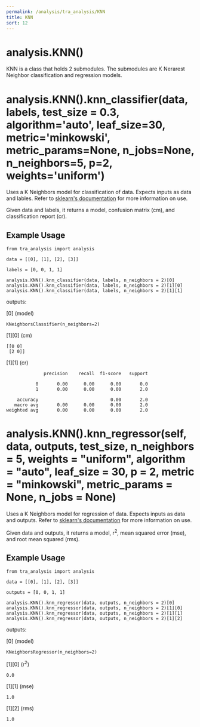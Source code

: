 ```yaml
---
permalink: /analysis/tra_analysis/KNN
title: KNN
sort: 12
---
```


# analysis.KNN()

KNN is a class that holds 2 submodules. The submodules are K Nerarest Neighbor classification and regression models.

# analysis.KNN().knn_classifier(data, labels, test_size = 0.3, algorithm='auto', leaf_size=30, metric='minkowski', metric_params=None, n_jobs=None, n_neighbors=5, p=2, weights='uniform')

Uses a K Neighbors model for classification of data. Expects inputs as data and lables. Refer to [sklearn's documentation](https://scikit-learn.org/stable/modules/generated/sklearn.neighbors.KNeighborsClassifier.html) for more information on use. 

Given data and labels, it returns a model, confusion matrix (cm), and classification report (cr).

## Example Usage
```
from tra_analysis import analysis

data = [[0], [1], [2], [3]]

labels = [0, 0, 1, 1]

analysis.KNN().knn_classifier(data, labels, n_neighbors = 2)[0]
analysis.KNN().knn_classifier(data, labels, n_neighbors = 2)[1][0]
analysis.KNN().knn_classifier(data, labels, n_neighbors = 2)[1][1]
```
outputs: 

[0] (model)
```
KNeighborsClassifier(n_neighbors=2)
```

[1][0] (cm)
```
[[0 0]
 [2 0]]
```

[1][1] (cr)
```
              precision    recall  f1-score   support

           0       0.00      0.00      0.00       0.0
           1       0.00      0.00      0.00       2.0

    accuracy                           0.00       2.0
   macro avg       0.00      0.00      0.00       2.0
weighted avg       0.00      0.00      0.00       2.0
```

# analysis.KNN().knn_regressor(self, data, outputs, test_size, n_neighbors = 5, weights = "uniform", algorithm = "auto", leaf_size = 30, p = 2, metric = "minkowski", metric_params = None, n_jobs = None)

Uses a K Neighbors model for regression of data. Expects inputs as data and outputs. Refer to [sklearn's documentation](https://scikit-learn.org/stable/modules/generated/sklearn.neighbors.KNeighborsClassifier.html) for more information on use. 

Given data and outputs, it returns a model, r<sup>2</sup>, mean squared error (mse), and root mean squared (rms).

## Example Usage
```
from tra_analysis import analysis

data = [[0], [1], [2], [3]]

outputs = [0, 0, 1, 1]

analysis.KNN().knn_regressor(data, outputs, n_neighbors = 2)[0]
analysis.KNN().knn_regressor(data, outputs, n_neighbors = 2)[1][0]
analysis.KNN().knn_regressor(data, outputs, n_neighbors = 2)[1][1]
analysis.KNN().knn_regressor(data, outputs, n_neighbors = 2)[1][2]
```
outputs: 

[0] (model)
```
KNeighborsRegressor(n_neighbors=2)
```

[1][0] (r<sup>2</sup>)
```
0.0
```

[1][1] (mse)
```
1.0
```

[1][2] (rms)
```
1.0
```
